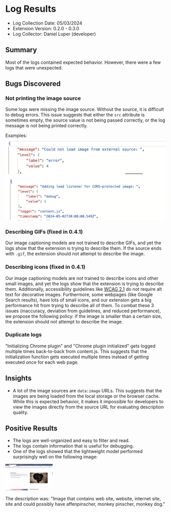 # Log Results
- Log Collection Date: 05/03/2024
- Extension Version: 0.2.0 - 0.3.0
- Log Collector: Daniel Luper (developer)

## Summary
Most of the logs contained expected behavior. However, there were a few logs that were unexpected.

## Bugs Discovered
### Not printing the image source
Some logs were missing the image source. Without the source, it is difficult to debug errors. This issue suggests that either the `src` attribute is sometimes empty, the source value is not being passed correctly, or the log message is not being printed correctly.

Examples:
![the JSON representation of a single error log with the following message: "Could not load image from external source: "](images/log1.png)
![the JSON representation of a single debug log from content.js with the following message: "Adding load listener for CORS-protected image: "](images/log2.png)

### Describing GIFs (fixed in 0.4.1)
Our image captioning models are not trained to describe GIFs, and yet the logs show that the extension is trying to describe them. If the source ends with `.gif`, the extension should not attempt to describe the image.

### Describing icons (fixed in 0.4.1)
Our image captioning models are not trained to describe icons and other small images, and yet the logs show that the extension is trying to describe them. Additionally, accessibility guidelines like [WCAG 2.1](https://www.w3.org/WAI/WCAG21/quickref/) do not require alt text for decorative images. Furthermore, some webpages (like Google Search results), have lots of small icons, and our extension gets a big performance hit from trying to describe all of them. To combat these 3 issues (inaccuracy, deviation from guidelines, and reduced performance), we propose the following policy: if the image is smaller than a certain size, the extension should not attempt to describe the image.

### Duplicate logs
"Initializing Chrome plugin" and "Chrome plugin initialized" gets logged multiple times back-to-back from content.js. This suggests that the initialization function gets executed multiple times instead of getting executed once for each web page.

## Insights
- A lot of the image sources are `data:image` URLs. This suggests that the images are being loaded from the local storage or the browser cache. While this is expected behavior, it makes it impossible for developers to view the images directly from the source URL for evaluating description quality.

## Positive Results
- The logs are well-organized and easy to filter and read.
- The logs contain information that is useful for debugging.
- One of the logs showed that the lightweight model performed surprisingly well on the following image:

![Blurry screenshot of a webpage. Illegible text on left of webpage, and to the right there's a top-down photo of a black dog on a wooden surface looking up at the camera.](images/dog_screenshot.jpg)

The description was: "Image that contains web site, website, internet site, site and could possibly have affenpinscher, monkey pinscher, monkey dog."
